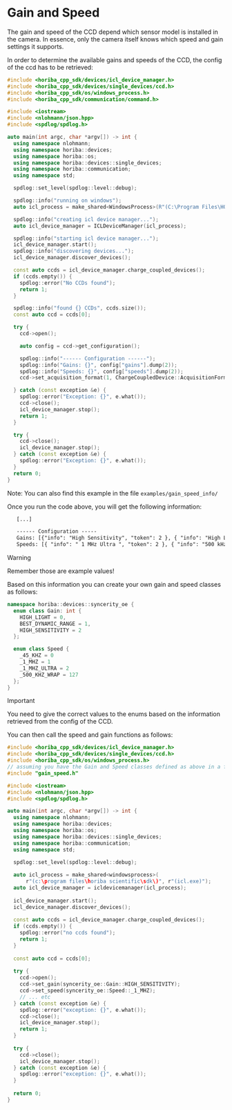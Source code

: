 # Gain and Speed

The gain and speed of the CCD depend which sensor model is installed in the camera. In essence, only the camera itself
knows which speed and gain settings it supports.

In order to determine the available gains and speeds of the CCD, the config of the ccd has to be retrieved:

```cpp
#include <horiba_cpp_sdk/devices/icl_device_manager.h>
#include <horiba_cpp_sdk/devices/single_devices/ccd.h>
#include <horiba_cpp_sdk/os/windows_process.h>
#include <horiba_cpp_sdk/communication/command.h>

#include <iostream>
#include <nlohmann/json.hpp>
#include <spdlog/spdlog.h>

auto main(int argc, char *argv[]) -> int {
  using namespace nlohmann;
  using namespace horiba::devices;
  using namespace horiba::os;
  using namespace horiba::devices::single_devices;
  using namespace horiba::communication;
  using namespace std;

  spdlog::set_level(spdlog::level::debug);

  spdlog::info("running on windows");
  auto icl_process = make_shared<WindowsProcess>(R"(C:\Program Files\HORIBA Scientific\SDK\)", R"(icl.exe)");

  spdlog::info("creating icl device manager...");
  auto icl_device_manager = ICLDeviceManager(icl_process);

  spdlog::info("starting icl device manager...");
  icl_device_manager.start();
  spdlog::info("discovering devices...");
  icl_device_manager.discover_devices();

  const auto ccds = icl_device_manager.charge_coupled_devices();
  if (ccds.empty()) {
    spdlog::error("No CCDs found");
    return 1;
  }

  spdlog::info("found {} CCDs", ccds.size());
  const auto ccd = ccds[0];

  try {
    ccd->open();

    auto config = ccd->get_configuration();

    spdlog::info("------ Configuration ------");
    spdlog::info("Gains: {}", config["gains"].dump(2));
    spdlog::info("Speeds: {}", config["speeds"].dump(2));
    ccd->set_acquisition_format(1, ChargeCoupledDevice::AcquisitionFormat::IMAGE);

  } catch (const exception &e) {
    spdlog::error("Exception: {}", e.what());
    ccd->close();
    icl_device_manager.stop();
    return 1;
  }

  try {
    ccd->close();
    icl_device_manager.stop();
  } catch (const exception &e) {
    spdlog::error("Exception: {}", e.what());
  }
  return 0;
}
```

Note: You can also find this example in the file `examples/gain_speed_info/`

Once you run the code above, you will get the following information:

```txt
   [...]

   ------ Configuration -----
   Gains: [{"info": "High Sensitivity", "token": 2 }, { "info": "High Light", "token": 0 }, { "info": "Best Dynamic Range", "token": 1 }],
   Speeds: [{ "info": " 1 MHz Ultra ", "token": 2 }, { "info": "500 kHz Wrap", "token": 127 }, { "info": "45 kHz       ", "token": 0 }, { "info": " 1 MHz       ", "token": 1 }],
```

> [!WARNING]
> Remember those are example values!

Based on this information you can create your own gain and speed classes as follows:

```cpp
namespace horiba::devices::syncerity_oe {
  enum class Gain: int {
    HIGH_LIGHT = 0,
    BEST_DYNAMIC_RANGE = 1,
    HIGH_SENSITIVITY = 2
  };

  enum class Speed {
    _45_KHZ = 0
    _1_MHZ = 1
    _1_MHZ_ULTRA = 2
    _500_KHZ_WRAP = 127
  };
}
```

> [!IMPORTANT]
> You need to give the correct values to the enums based on the information retrieved from the config of the CCD.

You can then call the speed and gain functions as follows:

```cpp
#include <horiba_cpp_sdk/devices/icl_device_manager.h>
#include <horiba_cpp_sdk/devices/single_devices/ccd.h>
#include <horiba_cpp_sdk/os/windows_process.h>
// assuming you have the Gain and Speed classes defined as above in a file called gain_speed.h
#include "gain_speed.h"

#include <iostream>
#include <nlohmann/json.hpp>
#include <spdlog/spdlog.h>

auto main(int argc, char *argv[]) -> int {
  using namespace nlohmann;
  using namespace horiba::devices;
  using namespace horiba::os;
  using namespace horiba::devices::single_devices;
  using namespace horiba::communication;
  using namespace std;

  spdlog::set_level(spdlog::level::debug);
  
  auto icl_process = make_shared<windowsprocess>(
      r"(c:\program files\horiba scientific\sdk\)", r"(icl.exe)");
  auto icl_device_manager = icldevicemanager(icl_process);
  
  icl_device_manager.start();
  icl_device_manager.discover_devices();
  
  const auto ccds = icl_device_manager.charge_coupled_devices();
  if (ccds.empty()) {
    spdlog::error("no ccds found");
    return 1;
  }
  
  const auto ccd = ccds[0];
  
  try {
    ccd->open();
    ccd->set_gain(syncerity_oe::Gain::HIGH_SENSITIVITY);
    ccd->set_speed(syncerity_oe::Speed::_1_MHZ);
    // ... etc
  } catch (const exception &e) {
    spdlog::error("exception: {}", e.what());
    ccd->close();
    icl_device_manager.stop();
    return 1;
  }
  
  try {
    ccd->close();
    icl_device_manager.stop();
  } catch (const exception &e) {
    spdlog::error("exception: {}", e.what());
  }
  
  return 0;
}
```
